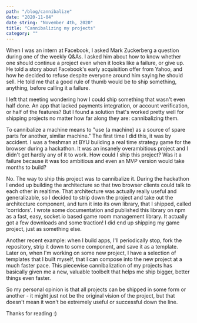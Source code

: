 ```yaml
---
path: "/blog/cannibalize"
date: "2020-11-04"
date_string: "November 4th, 2020"
title: "Cannibalizing my projects"
category: ""
---
```


When I was an intern at Facebook, I asked Mark Zuckerberg a question during one of the weekly Q&As. I asked him about how to know whether one should continue a project even when it looks like a failure, or give up. He told a story about Facebook's early acquisition offer from Yahoo, and how he decided to refuse despite everyone around him saying he should sell. He told me that a good rule of thumb would be to ship something, anything, before calling it a failure.

I left that meeting wondering how I could ship something that wasn't even half done. An app that lacked payments integration, or account verification, or half of the features? But I found a solution that's worked pretty well for shipping projects no matter how far along they are: cannibalizing them.

To cannibalize a machine means to "use (a machine) as a source of spare parts for another, similar machine." The first time I did this, it was by accident. I was a freshman at BYU building a real time strategy game for the browser during a hackathon. It was an insanely overambitious project and I didn't get hardly any of it to work. How could I ship this project? Was it a failure because it was too ambitious and even an MVP version would take months to build?

No. The way to ship this project was to cannibalize it. During the hackathon I ended up building the architecture so that two browser clients could talk to each other in realtime. That architecture was actually really useful and generalizable, so I decided to strip down the project and take out the architecture component, and turn it into its own library, that I shipped, called 'corridors'. I wrote some documentation and published this library on npm as a fast, easy, socket.io based game room management library. It actually got a few downloads and some traction! I did end up shipping my game project, just as something else.

Another recent example: when I build apps, I'll periodically stop, fork the repository, strip it down to some component, and save it as a template. Later on, when I'm working on some new project, I have a selection of templates that I built myself, that I can compose into the new project at a much faster pace. This piecewise cannibalization of my projects has basically given me a new, valuable toolbelt that helps me ship bigger, better things even faster.

So my personal opinion is that all projects can be shipped in some form or another - it might just not be the original vision of the project, but that doesn't mean it won't be extremely useful or successful down the line.

Thanks for reading :)
